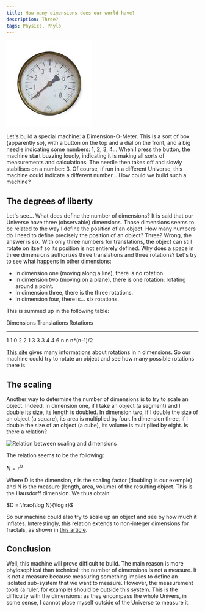 ```yaml
---
title: How many dimensions does our world have?
description: Three?
tags: Physics, Phylo
---
```

![The Dimension-O-Meter](/images/dial.jpeg)

Let's build a special machine: a Dimension-O-Meter.
This is a sort of box (apparently so), with a button on the top and a dial on the front, and a big needle indicating some numbers: 1, 2, 3, 4...
When I press the button, the machine start buzzing loudly, indicating it is making all sorts of measurements and calculations.
The needle then takes off and slowly stabilises on a number: 3.
Of course, if run in a different Universe, this machine could indicate a different number...
How could we build such a machine?

The degrees of liberty
----------------------

Let's see... What does define the number of dimensions?
It is said that our Universe have three (observable) dimensions.
Those dimensions seems to be related to the way I define the position of an object.
How many numbers do I need to define precisely the position of an object?
Three? Wrong, the answer is six. With only three numbers for translations, the object can still rotate on itself so its position is not entierely defined.
Why does a space in three dimensions authorizes three translations and three rotations?
Let's try to see what happens in other dimensions:

- In dimension one (moving along a line), there is no rotation.
- In dimension two (moving on a plane), there is one rotation: rotating around a point.
- In dimension three, there is the three rotations.
- In dimension four, there is... six rotations.

This is summed up in the following table:

Dimensions Translations Rotations
---------- ------------ ---------
1          1            0
2          2            1
3          3            3
4          4            6
n          n            n*(n-1)/2

[This site](http://www.euclideanspace.com/maths/geometry/rotations/theory/nDimensions/) gives many informations about rotations in n dimensions.
So our machine could try to rotate an object and see how many possible rotations there is.

The scaling
-----------

Another way to determine the number of dimensions is to try to scale an object.
Indeed, in dimension one, if I take an object (a segment) and I double its size, its length is doubled.
In dimension two, if I double the size of an object (a square), its area is multiplied by four.
In dimension three, if I double the size of an object (a cube), its volume is multiplied by eight.
Is there a relation?

![Relation between scaling and dimensions](http://upload.wikimedia.org/wikipedia/commons/4/4d/Fractaldimensionexample.PNG)

The relation seems to be the following:

$N = r^D$

Where D is the dimension, r is the scaling factor (doubling is our exemple) and N is the measure (length, area, volume) of the resulting object. This is the Hausdorff dimension.
We thus obtain:

$D = \frac{\log N}{\log r}$

So our machine could also try to scale up an object and see by how much it inflates.
Interestingly, this relation extends to non-integer dimensions for fractals, as shown in [this article](http://en.wikipedia.org/wiki/Fractal_dimension#Role_of_scaling).

Conclusion
----------

Well, this machine will prove difficult to build.
The main reason is more phylosophical than technical: the number of dimensions is not a measure.
It is not a measure because measuring something implies to define an isolated sub-system that we want to measure.
However, the measurement tools (a ruler, for example) should be outside this system.
This is the difficulty with the dimensions: as they encompass the whole Univers, in some sense, I cannot place myself outside of the Universe to measure it.



